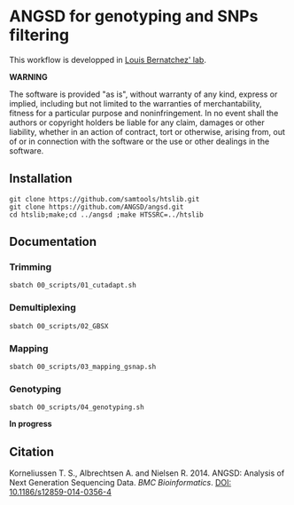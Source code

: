 # ANGSD for genotyping and SNPs filtering

This workflow is developped in [Louis Bernatchez' lab](https://www.bio.ulaval.ca/louisbernatchez/presentation.htm).

**WARNING**

The software is provided "as is", without warranty of any kind, express or implied, including but not limited to the warranties of merchantability, fitness for a particular purpose and noninfringement. In no event shall the authors or copyright holders be liable for any claim, damages or other liability, whether in an action of contract, tort or otherwise, arising from, out of or in connection with the software or the use or other dealings in the software.

## Installation

```
git clone https://github.com/samtools/htslib.git
git clone https://github.com/ANGSD/angsd.git 
cd htslib;make;cd ../angsd ;make HTSSRC=../htslib
```

## Documentation

### Trimming

```
sbatch 00_scripts/01_cutadapt.sh
```

### Demultiplexing

```
sbatch 00_scripts/02_GBSX
```

### Mapping

```
sbatch 00_scripts/03_mapping_gsnap.sh
```

### Genotyping

```
sbatch 00_scripts/04_genotyping.sh
```
**In progress**

## Citation

Korneliussen T. S., Albrechtsen A. and Nielsen R. 2014. ANGSD: Analysis of Next Generation Sequencing Data. *BMC Bioinformatics*. [DOI: 10.1186/s12859-014-0356-4](http://bmcbioinformatics.biomedcentral.com/articles/10.1186/s12859-014-0356-4)
